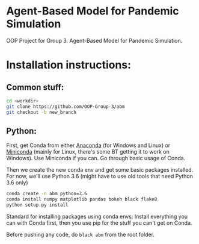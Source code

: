 # Agent-Based Model for Pandemic Simulation
OOP Project for Group 3. Agent-Based Model for Pandemic Simulation.

# Installation instructions:
## Common stuff:
```bash
cd <workdir>
git clone https://github.com/OOP-Group-3/abm
git checkout -b new_branch
```
## Python:
First, get Conda from either [Anaconda](https://www.anaconda.com/products/individual) (for Windows and Linux) or [Miniconda](https://docs.conda.io/en/latest/miniconda.html) (mainly for Linux, there's some BT getting it to work on Windows). Use Miniconda if you can. Go through basic usage of Conda.

Then we create the new conda env and get some basic packages installed. For now, we'll use Python 3.6 (might have to use old tools that need Python 3.6 only)
```bash
conda create -n abm python=3.6
conda install numpy matplotlib pandas bokeh black flake8
python setup.py install
```

Standard for installing packages using conda envs: Install everything you can with Conda first, then you use pip for the stuff you can't get on Conda.

Before pushing any code, do `black abm` from the root folder.
